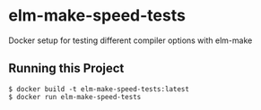 # elm-make-speed-tests
Docker setup for testing different compiler options with elm-make

## Running this Project

```
$ docker build -t elm-make-speed-tests:latest
$ docker run elm-make-speed-tests